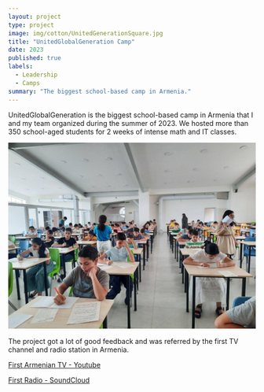```yaml
---
layout: project
type: project
image: img/cotton/UnitedGenerationSquare.jpg
title: "UnitedGlobalGeneration Camp"
date: 2023
published: true
labels:
  - Leadership
  - Camps
summary: "The biggest school-based camp in Armenia."
---
```





UnitedGlobalGeneration is the biggest school-based camp in Armenia that I and my team organized during the summer of 2023. We hosted more than 350 school-aged students for 2 weeks of intense math and IT classes.

<img src="../img/cotton/UnitedGlobalGenerationHeader.jpg">

The project got a lot of good feedback and was referred by the first TV channel and radio station in Armenia. 

[First Armenian TV - Youtube](https://www.youtube.com/watch?v=5DLlJ9SwkMo)

[First Radio - SoundCloud](https://soundcloud.com/armradio/08082023a-1?utm_source=clipboard&utm_medium=text&utm_campaign=social_sharing)

